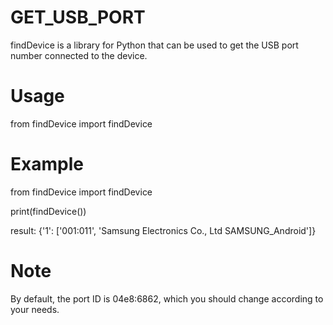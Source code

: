 # GET_USB_PORT
findDevice is a library for Python that can be used to get the USB port number connected to the device.

# Usage
from findDevice import findDevice

# Example
from findDevice import findDevice

print(findDevice())

result:
{'1': ['001:011', 'Samsung Electronics Co., Ltd SAMSUNG_Android']}

# Note
By default, the port ID is 04e8:6862, which you should change according to your needs.
